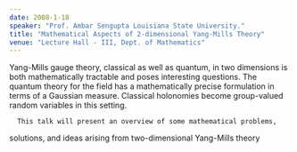 ```yaml
---
date: 2008-1-18
speaker: "Prof. Ambar Sengupta Louisiana State University."
title: "Mathematical Aspects of 2-dimensional Yang-Mills Theory"
venue: "Lecture Hall - III, Dept. of Mathematics"
---
```

Yang-Mills gauge theory, classical as well as quantum, in two
dimensions is both mathematically tractable and poses interesting
questions. The quantum theory for the field has a mathematically precise
formulation in terms of a Gaussian measure. Classical holonomies become
group-valued random variables in this setting.

      This talk will present an overview of some mathematical problems,
solutions, and ideas arising from two-dimensional Yang-Mills theory
